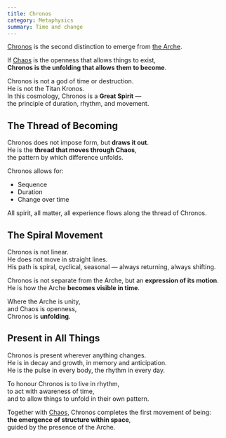 ```yaml
---
title: Chronos
category: Metaphysics
summary: Time and change
---
```


[Chronos](/wiki/chronos) is the second distinction to emerge from [the Arche](/wiki/the-arche).

If [Chaos](/wiki/chaos) is the openness that allows things to exist,  
**Chronos is the unfolding that allows them to become**.

Chronos is not a god of time or destruction.  
He is not the Titan Kronos.  
In this cosmology, Chronos is a **Great Spirit** —  
the principle of duration, rhythm, and movement.

## The Thread of Becoming

Chronos does not impose form, but **draws it out**.  
He is the **thread that moves through Chaos**,  
the pattern by which difference unfolds.

Chronos allows for:

- Sequence  
- Duration  
- Change over time

All spirit, all matter, all experience flows along the thread of Chronos.

## The Spiral Movement

Chronos is not linear.  
He does not move in straight lines.  
His path is spiral, cyclical, seasonal — always returning, always shifting.

Chronos is not separate from the Arche, but an **expression of its motion**.  
He is how the Arche **becomes visible in time**.

Where the Arche is unity,  
and Chaos is openness,  
Chronos is **unfolding**.

## Present in All Things

Chronos is present wherever anything changes.  
He is in decay and growth, in memory and anticipation.  
He is the pulse in every body, the rhythm in every day.

To honour Chronos is to live in rhythm,  
to act with awareness of time,  
and to allow things to unfold in their own pattern.

Together with [Chaos](/wiki/chaos), Chronos completes the first movement of being:  
**the emergence of structure within space**,  
guided by the presence of the Arche.
